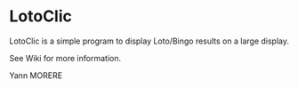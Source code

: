 LotoClic
==================

LotoClic is a simple program to display Loto/Bingo results on a large display.

See Wiki for more information. 

Yann MORERE
